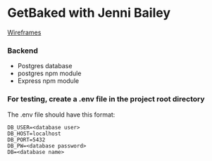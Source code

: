 # GetBaked with Jenni Bailey
[Wireframes](https://lucid.app/documents/viewVisio/c5a9f776-c789-4c5f-941a-c01d31093d2d?referringApp=google+drive&name=visioviewer#?fromdrive=1&import=c5a9f776-c789-4c5f-941a-c01d31093d2d)
### Backend
  - Postgres database
  - postgres npm module
  - Express npm module
  
### For testing, create a .env file in the project root directory
The .env file should have this format:

    DB_USER=<database user>
    DB_HOST=localhost
    DB_PORT=5432
    DB_PW=<database password>
    DB=<database name>
